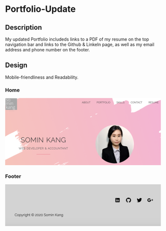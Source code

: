 # Portfolio-Update

<h2>Description</h2>
My updated Portfolio includeds links to a PDF of my resume on the top navigation bar and links to the Github & LinkeIn page, as well as my email address and phone number on the footer. 

<h2>Design</h2>
Mobile-friendliness and Readability. 

<h3>Home</h3>
<img src = "assets/images/main.png">

<h3>Footer</h3>
<img src = "assets/images/footer.png">




